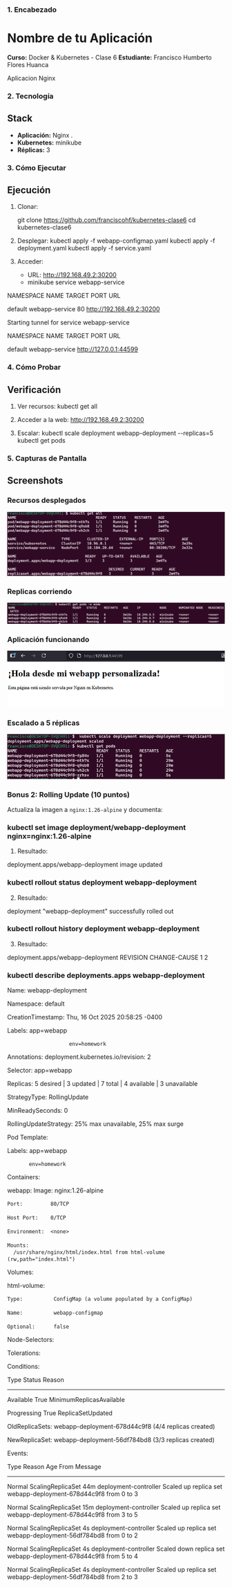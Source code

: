 ### 1. Encabezado

# Nombre de tu Aplicación

**Curso:** Docker & Kubernetes - Clase 6
**Estudiante:** Francisco Humberto Flores Huanca

Aplicacion Nginx

### 2. Tecnología

## Stack

- **Aplicación:** Nginx .
- **Kubernetes:** minikube
- **Réplicas:** 3

### 3. Cómo Ejecutar

## Ejecución

1. Clonar:
   
   git clone https://github.com/franciscohf/kubernetes-clase6
   cd kubernetes-clase6
   

2. Desplegar:
   kubectl apply -f webapp-configmap.yaml
   kubectl apply -f deployment.yaml
   kubectl apply -f service.yaml
   

3. Acceder:
   - URL: http://192.168.49.2:30200
   - minikube service webapp-service


 NAMESPACE  NAME    TARGET  PORT    URL  

 default    webapp-service  80  http://192.168.49.2:30200 

Starting tunnel for service webapp-service

 NAMESPACE       NAME       TARGET PORT           URL           

 default    webapp-service               http://127.0.0.1:44599 




### 4. Cómo Probar

## Verificación

1. Ver recursos:
   kubectl get all

2. Acceder a la web: http://192.168.49.2:30200

3. Escalar:
   kubectl scale deployment webapp-deployment --replicas=5
   kubectl get pods


### 5. Capturas de Pantalla

## Screenshots

### Recursos desplegados
![kubectl get all](screenshots/recursos.PNG)

### Replicas corriendo
![scaling](screenshots/running.PNG)

### Aplicación funcionando
![webapp](screenshots/webapp.PNG)

### Escalado a 5 réplicas
![scaling](screenshots/scaling.PNG)


### Bonus 2: Rolling Update (10 puntos)

Actualiza la imagen a `nginx:1.26-alpine` y documenta:

### kubectl set image deployment/webapp-deployment nginx=nginx:1.26-alpine
1. Resultado:

deployment.apps/webapp-deployment image updated

### kubectl rollout status deployment webapp-deployment
2. Resultado:

deployment "webapp-deployment" successfully rolled out

### kubectl rollout history deployment webapp-deployment
3. Resultado:

deployment.apps/webapp-deployment
REVISION  CHANGE-CAUSE
1         <none>
2         <none>

### kubectl describe deployments.apps webapp-deployment

Name:                   webapp-deployment

Namespace:              default

CreationTimestamp:      Thu, 16 Oct 2025 20:58:25 -0400

Labels:                 app=webapp

                        env=homework

Annotations:            deployment.kubernetes.io/revision: 2

Selector:               app=webapp

Replicas:               5 desired | 3 updated | 7 total | 4 available | 3 unavailable

StrategyType:           RollingUpdate

MinReadySeconds:        0

RollingUpdateStrategy:  25% max unavailable, 25% max surge

Pod Template:

  Labels:  app=webapp

           env=homework

  Containers:
  
   webapp:
    Image:        nginx:1.26-alpine

    Port:         80/TCP

    Host Port:    0/TCP

    Environment:  <none>

    Mounts:
      /usr/share/nginx/html/index.html from html-volume (rw,path="index.html")

  Volumes:

   html-volume:

    Type:          ConfigMap (a volume populated by a ConfigMap)

    Name:          webapp-configmap
    
    Optional:      false

  Node-Selectors:  <none>

  Tolerations:     <none>

Conditions:

  Type           Status  Reason
  ----           ------  ------

  Available      True    MinimumReplicasAvailable

  Progressing    True    ReplicaSetUpdated

OldReplicaSets:  webapp-deployment-678d44c9f8 (4/4 replicas created)

NewReplicaSet:   webapp-deployment-56df784bd8 (3/3 replicas created)

Events:

  Type    Reason             Age   From                   Message
  ----    ------             ----  ----                   -------

  Normal  ScalingReplicaSet  44m   deployment-controller  Scaled up replica set webapp-deployment-678d44c9f8 from 0 to 3

  Normal  ScalingReplicaSet  15m   deployment-controller  Scaled up replica set webapp-deployment-678d44c9f8 from 3 to 5

  Normal  ScalingReplicaSet  4s    deployment-controller  Scaled up replica set webapp-deployment-56df784bd8 from 0 to 2

  Normal  ScalingReplicaSet  4s    deployment-controller  Scaled down replica set webapp-deployment-678d44c9f8 from 5 to 4

  Normal  ScalingReplicaSet  4s    deployment-controller  Scaled up replica set webapp-deployment-56df784bd8 from 2 to 3